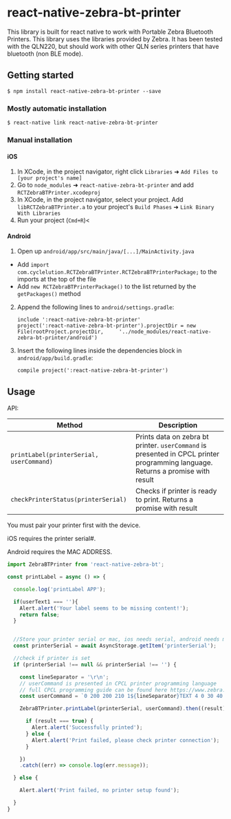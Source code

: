 
# react-native-zebra-bt-printer

This library is built for react native to work with Portable Zebra Bluetooth Printers. This library uses the libraries provided by Zebra. It has been tested with the QLN220, but should work with other QLN series printers that have bluetooth (non BLE mode).

## Getting started

`$ npm install react-native-zebra-bt-printer --save`

### Mostly automatic installation

`$ react-native link react-native-zebra-bt-printer`

### Manual installation


#### iOS

1. In XCode, in the project navigator, right click `Libraries` ➜ `Add Files to [your project's name]`
2. Go to `node_modules` ➜ `react-native-zebra-bt-printer` and add `RCTZebraBTPrinter.xcodeproj`
3. In XCode, in the project navigator, select your project. Add `libRCTZebraBTPrinter.a` to your project's `Build Phases` ➜ `Link Binary With Libraries`
4. Run your project (`Cmd+R`)<

#### Android

1. Open up `android/app/src/main/java/[...]/MainActivity.java`
  - Add `import com.cyclelution.RCTZebraBTPrinter.RCTZebraBTPrinterPackage;` to the imports at the top of the file
  - Add `new RCTZebraBTPrinterPackage()` to the list returned by the `getPackages()` method
2. Append the following lines to `android/settings.gradle`:
  	```
    include ':react-native-zebra-bt-printer'
    project(':react-native-zebra-bt-printer').projectDir = new File(rootProject.projectDir, 	'../node_modules/react-native-zebra-bt-printer/android')
  	```
3. Insert the following lines inside the dependencies block in `android/app/build.gradle`:
  	```
    compile project(':react-native-zebra-bt-printer')
  	```


## Usage

API:

| Method        | Description   |
| ------------- | ------------- |
| `printLabel(printerSerial, userCommand)`  | Prints data on zebra bt printer. `userCommand` is presented in CPCL printer programming language. Returns a promise with result  |
| `checkPrinterStatus(printerSerial)`  | Checks if printer is ready to print. Returns a promise with result  |

You must pair your printer first with the device.

iOS requires the printer serial#.

Android requires the MAC ADDRESS.

```javascript
import ZebraBTPrinter from 'react-native-zebra-bt';

const printLabel = async () => {

  console.log('printLabel APP');

  if(userText1 === ''){
    Alert.alert('Your label seems to be missing content!');
    return false;
  }


  //Store your printer serial or mac, ios needs serial, android needs mac
  const printerSerial = await AsyncStorage.getItem('printerSerial');

  //check if printer is set
  if (printerSerial !== null && printerSerial !== '') {

    const lineSeparator = '\r\n';
    // userCommand is presented in CPCL printer programming language
    // full CPCL programming guide can be found here https://www.zebra.com/content/dam/zebra/manuals/en-us/printer/cpcl-link-os-pg-en.pdf
    const userCommand = `0 200 200 210 1${lineSeparator}TEXT 4 0 30 40 This is a CPCL test.${lineSeparator}FORM${lineSeparator}PRINT${lineSeparator}`

    ZebraBTPrinter.printLabel(printerSerial, userCommand).then((result) => {

      if (result === true) {
        Alert.alert('Successfully printed');
      } else {
        Alert.alert('Print failed, please check printer connection');
      }

    })
    .catch((err) => console.log(err.message));

  } else {

    Alert.alert('Print failed, no printer setup found');

  }
}
```
